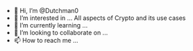 - 👋 Hi, I’m @Dutchman0
- 👀 I’m interested in ... All aspects of Crypto and its use cases
- 🌱 I’m currently learning ...
- 💞️ I’m looking to collaborate on ...
- 📫 How to reach me ...

<!---
Dutchman0/Dutchman0 is a ✨ special ✨ repository because its `README.md` (this file) appears on your GitHub profile.
You can click the Preview link to take a look at your changes.
--->
